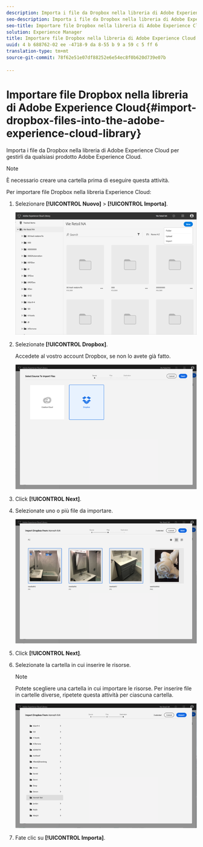```yaml
---
description: Importa i file da Dropbox nella libreria di Adobe Experience Cloud per gestirli da qualsiasi prodotto Adobe Experience Cloud.
seo-description: Importa i file da Dropbox nella libreria di Adobe Experience Cloud per gestirli da qualsiasi prodotto Adobe Experience Cloud.
seo-title: Importare file Dropbox nella libreria di Adobe Experience Cloud
solution: Experience Manager
title: Importare file Dropbox nella libreria di Adobe Experience Cloud
uuid: 4 b 688762-02 ee -4718-9 da 8-55 b 9 a 59 c 5 ff 6
translation-type: tm+mt
source-git-commit: 78f62e51e07df88252e6e54ec8f0b620d739e07b

---
```



# Importare file Dropbox nella libreria di Adobe Experience Cloud{#import-dropbox-files-into-the-adobe-experience-cloud-library}

Importa i file da Dropbox nella libreria di Adobe Experience Cloud per gestirli da qualsiasi prodotto Adobe Experience Cloud.

>[!NOTE]
>
>È necessario creare una cartella prima di eseguire questa attività.

Per importare file Dropbox nella libreria Experience Cloud:

1. Selezionare **[!UICONTROL Nuovo]** &gt; **[!UICONTROL Importa]**.

   ![](assets/library_new_folder_upload.png)

1. Selezionate **[!UICONTROL Dropbox]**.

   Accedete al vostro account Dropbox, se non lo avete già fatto.

   ![](assets/library_import_db.png)

1. Click **[!UICONTROL Next]**.
1. Selezionate uno o più file da importare.

   ![](assets/library_import_db_files_selected.png)

1. Click **[!UICONTROL Next]**.
1. Selezionate la cartella in cui inserire le risorse.

   >[!NOTE]
   >
   >Potete scegliere una cartella in cui importare le risorse. Per inserire file in cartelle diverse, ripetete questa attività per ciascuna cartella.

   ![](assets/library_import_db_folder_select.png)

1. Fate clic su **[!UICONTROL Importa]**.

